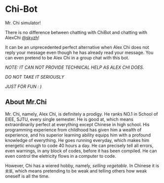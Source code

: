 # Chi-Bot
Mr. Chi simulator!

There is no difference between chatting with ChiBot and chatting with AlexChi [@skyzh](https://github.com/skyzh "Alex Chi")!

It can be an unprecedented perfect alternative when Alex Chi does not reply your message even though he has already read your message. You can even pretend to be Alex Chi in a group chat with this bot.

*NOTE: IT CAN NOT PROVIDE TECHNICAL HELP AS ALEX CHI DOES.*

*DO NOT TAKE IT SERIOUSLY*

*JUST FOR FUN : )*

## About Mr.Chi
Mr. Chi, namely, Alex Chi, is definitely a prodigy. He ranks NO.1 in School of EIEE, SJTU, every single semester. He is good at, which means extraordinarily perfect at everything except Chinese in high school. 
His programming experience from childhood has given him a wealth of experience, and his superior learning ability equips him with a profound knowledge of everything. He goes running everyday, which makes him energetic enough to code 40 hours a day. He can precisely tell all errors, even warnings, in any block of codes, before it has been compiled. He can even control the eletricity flows in a computer to code. 

However, Chi has a wiered hobby, namely, *selling vegetable*. In Chinese it is `卖菜`, which means pretending to be weak and telling others how weak oneself is all the time. 
